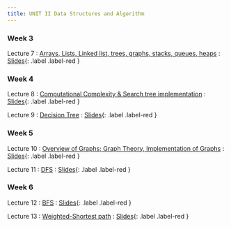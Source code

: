 ```yaml
---
title: UNIT II Data Structures and Algorithm
---
```


### Week 3


Lecture 7
: [Arrays, Lists, Linked list, trees, graphs, stacks, queues, heaps](#)
  : [Slides](#){: .label .label-red }

### Week 4


Lecture 8
: [Computational Complexity & Search tree implementation](#)
  : [Slides](#){: .label .label-red }

Lecture 9
: [Decision Tree](#)
  : [Slides](#){: .label .label-red }
  
### Week 5


Lecture 10
: [Overview of Graphs; Graph Theory, Implementation of Graphs](#)
  : [Slides](#){: .label .label-red }

Lecture 11
: [DFS](#)
  : [Slides](#){: .label .label-red }

### Week 6


Lecture 12
: [BFS](#)
  : [Slides](#){: .label .label-red }
  
Lecture 13
: [Weighted-Shortest path](#)
  : [Slides](#){: .label .label-red }
  

